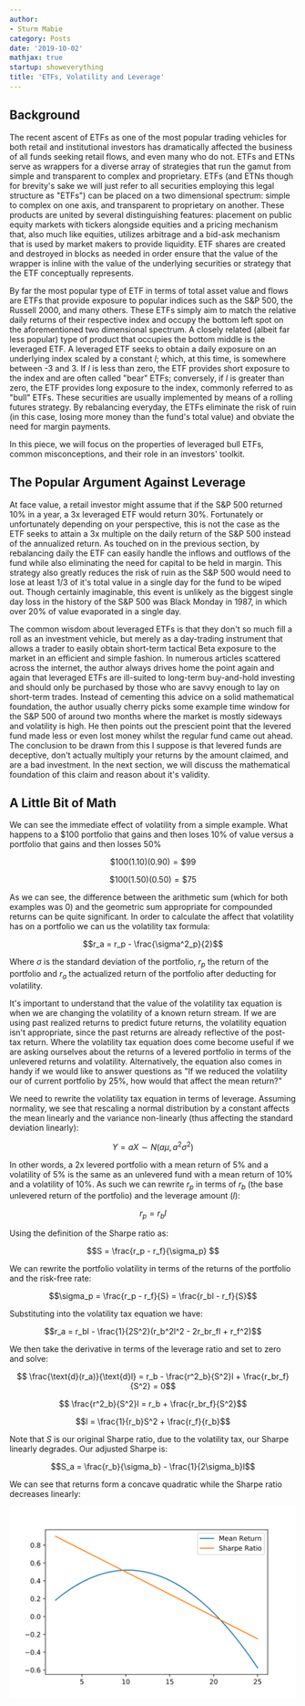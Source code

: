 ```yaml
---
author:
- Sturm Mabie
category: Posts
date: '2019-10-02'
mathjax: true
startup: showeverything
title: 'ETFs, Volatility and Leverage'
---
```


Background
----------

The recent ascent of ETFs as one of the most popular trading vehicles
for both retail and institutional investors has dramatically affected
the business of all funds seeking retail flows, and even many who do
not. ETFs and ETNs serve as wrappers for a diverse array of strategies
that run the gamut from simple and transparent to complex and
proprietary. ETFs (and ETNs though for brevity\'s sake we will just
refer to all securities employing this legal structure as \"ETFs\") can
be placed on a two dimensional spectrum: simple to complex on one axis,
and transparent to proprietary on another. These products are united by
several distinguishing features: placement on public equity markets with
tickers alongside equities and a pricing mechanism that, also much like
equities, utilizes arbitrage and a bid-ask mechanism that is used by
market makers to provide liquidity. ETF shares are created and destroyed
in blocks as needed in order ensure that the value of the wrapper is
inline with the value of the underlying securities or strategy that the
ETF conceptually represents.

By far the most popular type of ETF in terms of total asset value and
flows are ETFs that provide exposure to popular indices such as the S&P
500, the Russell 2000, and many others. These ETFs simply aim to match
the relative daily returns of their respective index and occupy the
bottom left spot on the aforementioned two dimensional spectrum. A
closely related (albeit far less popular) type of product that occupies
the bottom middle is the leveraged ETF. A leveraged ETF seeks to obtain
a daily exposure on an underlying index scaled by a constant $l$; which,
at this time, is somewhere between -3 and 3. If $l$ is less than zero,
the ETF provides short exposure to the index and are often called
\"bear\" ETFs; conversely, if $l$ is greater than zero, the ETF provides
long exposure to the index, commonly referred to as \"bull\" ETFs. These
securities are usually implemented by means of a rolling futures
strategy. By rebalancing everyday, the ETFs eliminate the risk of ruin
(in this case, losing more money than the fund\'s total value) and
obviate the need for margin payments.

In this piece, we will focus on the properties of leveraged bull ETFs,
common misconceptions, and their role in an investors\' toolkit.

The Popular Argument Against Leverage
-------------------------------------

At face value, a retail investor might assume that if the S&P 500
returned 10% in a year, a 3x leveraged ETF would return 30%. Fortunately
or unfortunately depending on your perspective, this is not the case as
the ETF seeks to attain a 3x multiple on the daily return of the S&P 500
instead of the annualized return. As touched on in the previous section,
by rebalancing daily the ETF can easily handle the inflows and outflows
of the fund while also eliminating the need for capital to be held in
margin. This strategy also greatly reduces the risk of ruin as the S&P
500 would need to lose at least 1/3 of it\'s total value in a single day
for the fund to be wiped out. Though certainly imaginable, this event is
unlikely as the biggest single day loss in the history of the S&P 500
was Black Monday in 1987, in which over 20% of value evaporated in a
single day.

The common wisdom about leveraged ETFs is that they don\'t so much fill
a roll as an investment vehicle, but merely as a day-trading instrument
that allows a trader to easily obtain short-term tactical Beta exposure
to the market in an efficient and simple fashion. In numerous articles
scattered across the internet, the author always drives home the point
again and again that leveraged ETFs are ill-suited to long-term
buy-and-hold investing and should only be purchased by those who are
savvy enough to lay on short-term trades. Instead of cementing this
advice on a solid mathematical foundation, the author usually cherry
picks some example time window for the S&P 500 of around two months
where the market is mostly sideways and volatility is high. He then
points out the prescient point that the levered fund made less or even
lost money whilst the regular fund came out ahead. The conclusion to be
drawn from this I suppose is that levered funds are deceptive, don\'t
actually multiply your returns by the amount claimed, and are a bad
investment. In the next section, we will discuss the mathematical
foundation of this claim and reason about it\'s validity.

A Little Bit of Math
--------------------

We can see the immediate effect of volatility from a simple example.
What happens to a \$100 portfolio that gains and then loses 10% of value
versus a portfolio that gains and then losses 50%

$$\$100(1.10)(0.90) = \$99$$

$$\$100(1.50)(0.50) = \$75$$

As we can see, the difference between the arithmetic sum (which for both
examples was 0) and the geometric sum appropriate for compounded returns
can be quite significant. In order to calculate the affect that
volatility has on a portfolio we can us the volatility tax formula:

$$r_a = r_p - \frac{\sigma^2_p}{2}$$

Where $\sigma$ is the standard deviation of the portfolio, $r_p$ the
return of the portfolio and $r_a$ the actualized return of the portfolio
after deducting for volatility.

It\'s important to understand that the value of the volatility tax
equation is when we are changing the volatility of a known return
stream. If we are using past realized returns to predict future returns,
the volatility equation isn\'t appropriate, since the past returns are
already reflective of the post-tax return. Where the volatility tax
equation does come become useful if we are asking ourselves about the
returns of a levered portfolio in terms of the unlevered returns and
volatility. Alternatively, the equation also comes in handy if we would
like to answer questions as \"If we reduced the volatility our of
current portfolio by 25%, how would that affect the mean return?\"

We need to rewrite the volatility tax equation in terms of leverage.
Assuming normality, we see that rescaling a normal distribution by a
constant affects the mean linearly and the variance non-linearly (thus
affecting the standard deviation linearly):

$$ Y = aX \sim N(a\mu, a^2\sigma^2)$$

In other words, a 2x levered portfolio with a mean return of 5% and a
volatility of 5% is the same as an unlevered fund with a mean return of
10% and a volatility of 10%. As such we can rewrite $r_p$ in terms of
$r_b$ (the base unlevered return of the portfolio) and the leverage
amount ($l$):

$$r_p = r_bl$$

Using the definition of the Sharpe ratio as:

$$S = \frac{r_p - r_f}{\sigma_p} $$

We can rewrite the portfolio volatility in terms of the returns of the
portfolio and the risk-free rate:

$$\sigma_p = \frac{r_p - r_f}{S} = \frac{r_bl - r_f}{S}$$

Substituting into the volatility tax equation we have:

$$r_a = r_bl - \frac{1}{2S^2}(r_b^2l^2 - 2r_br_fl + r_f^2)$$

We then take the derivative in terms of the leverage ratio and set to
zero and solve:

$$ \frac{\text{d}(r_a)}{\text{d}l} = r_b - \frac{r^2_b}{S^2}l + \frac{r_br_f}{S^2} = 0$$

$$ \frac{r^2_b}{S^2}l = r_b + \frac{r_br_f}{S^2}$$

$$l = \frac{1}{r_b}S^2 + \frac{r_f}{r_b}$$

Note that $S$ is our original Sharpe ratio, due to the volatility tax,
our Sharpe linearly degrades. Our adjusted Sharpe is:

$$S_a = \frac{r_b}{\sigma_b} - \frac{1}{2\sigma_b}l$$

We can see that returns form a concave quadratic while the Sharpe ratio
decreases linearly:

![Returns vs Sharpe](/assets/rvs.svg)
